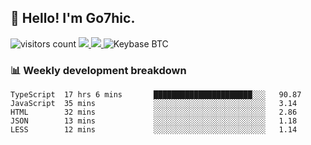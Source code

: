 ## 👋 Hello! I'm Go7hic.

 ![visitors count](https://visitors-by-url-pls-dont-use-this-in-your-repo.vercel.app/Go7hic-github-readme)
 <a href="https://twitter.com/Go7hic">
    <img src="https://img.shields.io/badge/-@Go7hic-1ca0f1?style=flat-square&labelColor=1ca0f1&logo=twitter&logoColor=white&link=https://twitter.com/Go7hic">
   <a/>
   <a href="mailto:gtfx0209@gmail.com">
    <img src="https://img.shields.io/badge/-gtfx0209@gmail.com-c14438?style=flat-square&logo=Gmail&logoColor=white&link=mailto:gtfx0209@gmail.com">
   <a/>
    ![Keybase BTC](https://img.shields.io/keybase/btc/Go7hic)
 <!--
🔭 I’m currently working
🌱 I’m currently learning
💬 Ask me about 
📫 How to reach me: 
⚡ Fun fact: 
-->
 <!--
![My Github Stats](https://github-readme-stats.vercel.app/api?username=Go7hic&show_icons=true&count_private=true)

-->

### 📊 Weekly development breakdown
<!--START_SECTION:waka-->
```text
TypeScript  17 hrs 6 mins       ██████████████████████░░░   90.87 
JavaScript  35 mins             ░░░░░░░░░░░░░░░░░░░░░░░░░   3.14 
HTML        32 mins             ░░░░░░░░░░░░░░░░░░░░░░░░░   2.86 
JSON        13 mins             ░░░░░░░░░░░░░░░░░░░░░░░░░   1.18 
LESS        12 mins             ░░░░░░░░░░░░░░░░░░░░░░░░░   1.14
```
<!--END_SECTION:waka-->

